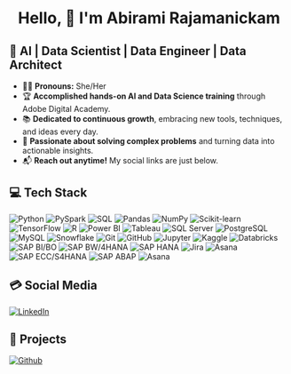 <h1 align="center"> Hello, 👋 I'm Abirami Rajamanickam</h1>



## 🎯 AI | Data Scientist | Data Engineer | Data Architect

- 🙋‍♀️ **Pronouns:** She/Her  
- 🏆 **Accomplished hands-on AI and Data Science training** through Adobe Digital Academy.  
- 📚 **Dedicated to continuous growth**, embracing new tools, techniques, and ideas every day.  
- 🧩 **Passionate about solving complex problems** and turning data into actionable insights.  
- 📬 **Reach out anytime!** My social links are just below.



## 💻 Tech Stack
![Python](https://img.shields.io/badge/Python-%23FFD43B.svg?style=for-the-badge&logo=python&logoColor=blue)
![PySpark](https://img.shields.io/badge/PySpark-%23000000.svg?style=for-the-badge&logo=apachespark&logoColor=orange)
![SQL](https://img.shields.io/badge/SQL-%23008080.svg?style=for-the-badge&logo=sql&logoColor=white)
![Pandas](https://img.shields.io/badge/Pandas-%23150458.svg?style=for-the-badge&logo=pandas&logoColor=white)
![NumPy](https://img.shields.io/badge/NumPy-%23013243.svg?style=for-the-badge&logo=numpy&logoColor=white)
![Scikit-learn](https://img.shields.io/badge/Scikit--learn-%23F7931E.svg?style=for-the-badge&logo=scikit-learn&logoColor=white)
![TensorFlow](https://img.shields.io/badge/TensorFlow-%23FF6F00.svg?style=for-the-badge&logo=tensorflow&logoColor=white)
![R](https://img.shields.io/badge/R-%23276DC3.svg?style=for-the-badge&logo=r&logoColor=white)
![Power BI](https://img.shields.io/badge/Power%20BI-%23F2C811.svg?style=for-the-badge&logo=powerbi&logoColor=white)
![Tableau](https://img.shields.io/badge/Tableau-%23E97627.svg?style=for-the-badge&logo=tableau&logoColor=white)
![SQL Server](https://img.shields.io/badge/SQL%20Server-%23CC2927.svg?style=for-the-badge&logo=microsoftsqlserver&logoColor=white)
![PostgreSQL](https://img.shields.io/badge/PostgreSQL-%234169E1.svg?style=for-the-badge&logo=postgresql&logoColor=white)
![MySQL](https://img.shields.io/badge/MySQL-%234479A1.svg?style=for-the-badge&logo=mysql&logoColor=white)
![Snowflake](https://img.shields.io/badge/Snowflake-%2300B5E2.svg?style=for-the-badge&logo=snowflake&logoColor=white)
![Git](https://img.shields.io/badge/Git-%23F05032.svg?style=for-the-badge&logo=git&logoColor=white)
![GitHub](https://img.shields.io/badge/GitHub-%23181717.svg?style=for-the-badge&logo=github&logoColor=white)
![Jupyter](https://img.shields.io/badge/Jupyter-%23F37626.svg?style=for-the-badge&logo=jupyter&logoColor=white)
![Kaggle](https://img.shields.io/badge/Kaggle-%2320BEFF.svg?style=for-the-badge&logo=kaggle&logoColor=white)
![Databricks](https://img.shields.io/badge/Databricks-%23FF3621.svg?style=for-the-badge&logo=databricks&logoColor=white)
![SAP BI/BO](https://img.shields.io/badge/SAP%20BI%2FBO-%23010101.svg?style=for-the-badge&logo=sap&logoColor=white)
![SAP BW/4HANA](https://img.shields.io/badge/SAP%20BW%2F4HANA-%23013243.svg?style=for-the-badge&logo=sap&logoColor=white)
![SAP HANA](https://img.shields.io/badge/SAP%20Native%20HANA-%230091BD.svg?style=for-the-badge&logo=sap&logoColor=white)
![Jira](https://img.shields.io/badge/Jira-0052CC.svg?style=for-the-badge&logo=jira&logoColor=white)
![Asana](https://img.shields.io/badge/Asana-273347.svg?style=for-the-badge&logo=asana&logoColor=white)
![SAP ECC/S4HANA](https://img.shields.io/badge/SAP%20ECC%2FS4HANA-%230091BD.svg?style=for-the-badge&logo=sap&logoColor=white)
![SAP ABAP](https://img.shields.io/badge/SAP%20ABAP-%23010101.svg?style=for-the-badge&logo=sap&logoColor=white)
![Asana](https://img.shields.io/badge/Asana-273347.svg?style=for-the-badge&logo=asana&logoColor=white)





## 💳 Social Media
[![LinkedIn](https://img.shields.io/badge/LinkedIn-0077B5?style=for-the-badge&logo=linkedin&logoColor=white)](https://www.linkedin.com/in/abirami-rajamanickam/) 



## 📂 Projects
[![Github](https://img.shields.io/badge/Github-%234CAF50.svg?style=for-the-badge&logo=github&logoColor=white)](https://github.com/AbiramiRajam/Python-Projects)





